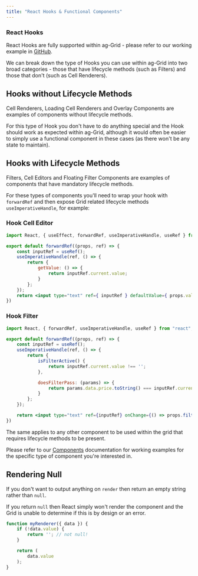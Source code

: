 ```yaml
---
title: "React Hooks & Functional Components"
---
```


### React Hooks

React Hooks are fully supported within ag-Grid - please refer to our working example in 
<a href="https://github.com/ag-grid/ag-grid-react-example/">GitHub</a>.

We can break down the type of Hooks you can use within ag-Grid into two broad categories - those 
that have lifecycle methods (such as Filters) and those that don't (such as Cell Renderers).

## Hooks without Lifecycle Methods

Cell Renderers, Loading Cell Renderers and Overlay Components are examples of components without lifecycle methods.

For this type of Hook you don't have to do anything special and the Hook should work as 
expected within ag-Grid, although it would often be easier to simply use a functional component 
in these cases (as there won't be any state to maintain).

## Hooks with Lifecycle Methods

Filters, Cell Editors and Floating Filter Components are examples of components that have 
mandatory lifecycle methods.

For these types of components you'll need to wrap your hook with `forwardRef` and then expose 
Grid related lifecycle methods  `useImperativeHandle`, for example:

### Hook Cell Editor

```jsx
import React, { useEffect, forwardRef, useImperativeHandle, useRef } from "react";

export default forwardRef((props, ref) => {
    const inputRef = useRef();
    useImperativeHandle(ref, () => {
        return {
            getValue: () => {
                return inputRef.current.value;
            }
        };
    });
    return <input type="text" ref={ inputRef } defaultValue={ props.value }/>;
})
```

### Hook Filter

```jsx
import React, { forwardRef, useImperativeHandle, useRef } from "react";

export default forwardRef((props, ref) => {
    const inputRef = useRef();
    useImperativeHandle(ref, () => {
        return {
            isFilterActive() {
                return inputRef.current.value !== '';
            },

            doesFilterPass: (params) => {
                return params.data.price.toString() === inputRef.current.value;
            }
        };
    });

    return <input type="text" ref={inputRef} onChange={() => props.filterChangedCallback()}/>;
})
```

The same applies to any other component to be used within the grid that requires lifecycle methods to be present.

Please refer to our [Components](../grid-components/) documentation for working examples for the specific
type of component you're interested in.

## Rendering Null

If you don't want to output anything on `render` then return an empty string rather than `null`.

If you return `null` then React simply won't render the component and the Grid is unable to 
determine if this is by design or an error.

```js
function myRenderer({ data }) {
    if (!data.value) {
        return ''; // not null!
    }

    return (
        data.value
    );
}
```
